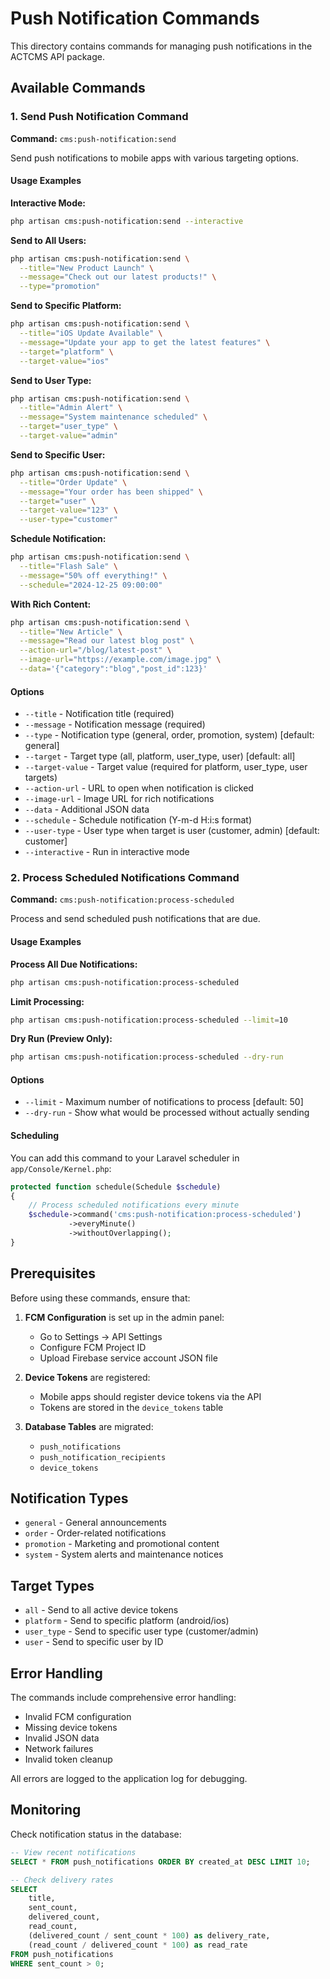 # Push Notification Commands

This directory contains commands for managing push notifications in the ACTCMS API package.

## Available Commands

### 1. Send Push Notification Command

**Command:** `cms:push-notification:send`

Send push notifications to mobile apps with various targeting options.

#### Usage Examples

**Interactive Mode:**
```bash
php artisan cms:push-notification:send --interactive
```

**Send to All Users:**
```bash
php artisan cms:push-notification:send \
  --title="New Product Launch" \
  --message="Check out our latest products!" \
  --type="promotion"
```

**Send to Specific Platform:**
```bash
php artisan cms:push-notification:send \
  --title="iOS Update Available" \
  --message="Update your app to get the latest features" \
  --target="platform" \
  --target-value="ios"
```

**Send to User Type:**
```bash
php artisan cms:push-notification:send \
  --title="Admin Alert" \
  --message="System maintenance scheduled" \
  --target="user_type" \
  --target-value="admin"
```

**Send to Specific User:**
```bash
php artisan cms:push-notification:send \
  --title="Order Update" \
  --message="Your order has been shipped" \
  --target="user" \
  --target-value="123" \
  --user-type="customer"
```

**Schedule Notification:**
```bash
php artisan cms:push-notification:send \
  --title="Flash Sale" \
  --message="50% off everything!" \
  --schedule="2024-12-25 09:00:00"
```

**With Rich Content:**
```bash
php artisan cms:push-notification:send \
  --title="New Article" \
  --message="Read our latest blog post" \
  --action-url="/blog/latest-post" \
  --image-url="https://example.com/image.jpg" \
  --data='{"category":"blog","post_id":123}'
```

#### Options

- `--title` - Notification title (required)
- `--message` - Notification message (required)
- `--type` - Notification type (general, order, promotion, system) [default: general]
- `--target` - Target type (all, platform, user_type, user) [default: all]
- `--target-value` - Target value (required for platform, user_type, user targets)
- `--action-url` - URL to open when notification is clicked
- `--image-url` - Image URL for rich notifications
- `--data` - Additional JSON data
- `--schedule` - Schedule notification (Y-m-d H:i:s format)
- `--user-type` - User type when target is user (customer, admin) [default: customer]
- `--interactive` - Run in interactive mode

### 2. Process Scheduled Notifications Command

**Command:** `cms:push-notification:process-scheduled`

Process and send scheduled push notifications that are due.

#### Usage Examples

**Process All Due Notifications:**
```bash
php artisan cms:push-notification:process-scheduled
```

**Limit Processing:**
```bash
php artisan cms:push-notification:process-scheduled --limit=10
```

**Dry Run (Preview Only):**
```bash
php artisan cms:push-notification:process-scheduled --dry-run
```

#### Options

- `--limit` - Maximum number of notifications to process [default: 50]
- `--dry-run` - Show what would be processed without actually sending

#### Scheduling

You can add this command to your Laravel scheduler in `app/Console/Kernel.php`:

```php
protected function schedule(Schedule $schedule)
{
    // Process scheduled notifications every minute
    $schedule->command('cms:push-notification:process-scheduled')
             ->everyMinute()
             ->withoutOverlapping();
}
```

## Prerequisites

Before using these commands, ensure that:

1. **FCM Configuration** is set up in the admin panel:
   - Go to Settings → API Settings
   - Configure FCM Project ID
   - Upload Firebase service account JSON file

2. **Device Tokens** are registered:
   - Mobile apps should register device tokens via the API
   - Tokens are stored in the `device_tokens` table

3. **Database Tables** are migrated:
   - `push_notifications`
   - `push_notification_recipients`
   - `device_tokens`

## Notification Types

- `general` - General announcements
- `order` - Order-related notifications
- `promotion` - Marketing and promotional content
- `system` - System alerts and maintenance notices

## Target Types

- `all` - Send to all active device tokens
- `platform` - Send to specific platform (android/ios)
- `user_type` - Send to specific user type (customer/admin)
- `user` - Send to specific user by ID

## Error Handling

The commands include comprehensive error handling:

- Invalid FCM configuration
- Missing device tokens
- Invalid JSON data
- Network failures
- Invalid token cleanup

All errors are logged to the application log for debugging.

## Monitoring

Check notification status in the database:

```sql
-- View recent notifications
SELECT * FROM push_notifications ORDER BY created_at DESC LIMIT 10;

-- Check delivery rates
SELECT 
    title,
    sent_count,
    delivered_count,
    read_count,
    (delivered_count / sent_count * 100) as delivery_rate,
    (read_count / delivered_count * 100) as read_rate
FROM push_notifications 
WHERE sent_count > 0;
```
